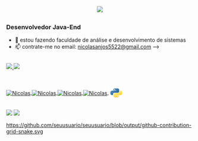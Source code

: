 <h1 align="center">
    <img src="https://readme-typing-svg.herokuapp.com/?font=Righteous&size=35&center=true&vCenter=true&width=500&height=70&duration=4000&lines=Olá!+👋;sou+Nicolas+dos+Anjos+Freire;" />
</h1>
<h3>Desenvolvedor Java-End </h3>


- 🌱 estou fazendo faculdade de análise e desenvolvimento de sistemas
- 📫 contrate-me no email: nicolasanjos5522@gmail.com
-->

##

<div>
  <a href="https://github.com/Nicolas7721"> 
<img height="42%" src="https://github-readme-stats.vercel.app/api?username=Nicolas7721&show_icons=true&theme=dark&include_all_commits=true&count_private=true"/>
  <img height="50%
" src="https://github-readme-stats.vercel.app/api/top-langs/?username=Nicolas7721&layout=compact&langs_count=16&theme=dark"/>
</div>

##

<div style="display: inline_block"><br>
  <img align="center" alt="Nicolas" height="30" width="40" src="https://cdn.jsdelivr.net/gh/devicons/devicon@latest/icons/java/java-original.svg">
  <img align="center" alt="Nicolas" height="30" width="40" src="https://cdn.jsdelivr.net/gh/devicons/devicon@latest/icons/mysql/mysql-original.svg">
  <img align="center" alt="Nicolas" height="30" width="40" src="https://cdn.jsdelivr.net/gh/devicons/devicon@latest/icons/eclipse/eclipse-original-wordmark.svg">
  <img align="center" alt="Nicolas" height="30" width="40" src="https://cdn.jsdelivr.net/gh/devicons/devicon@latest/icons/vscode/vscode-original.svg">
  <img align="center" alt="Nicolas" height="30" width="40" src="https://raw.githubusercontent.com/devicons/devicon/master/icons/python/python-original.svg">

##

<div>
  <a href = "nicolasanjos5522@gmail.com"><img src="https://img.shields.io/badge/Gmail-D14836?style=for-the-badge&logo=gmail&logoColor=white" target="_blank"></a>
  <a href="https://www.linkedin.com/in/denissilvace" target="_blank"><img src="https://img.shields.io/badge/-LinkedIn-%230077B5?style=for-the-badge&logo=linkedin&logoColor=white" target="_blank"></a>   
</div>

https://github.com/seuusuario/seuusuario/blob/output/github-contribution-grid-snake.svg
